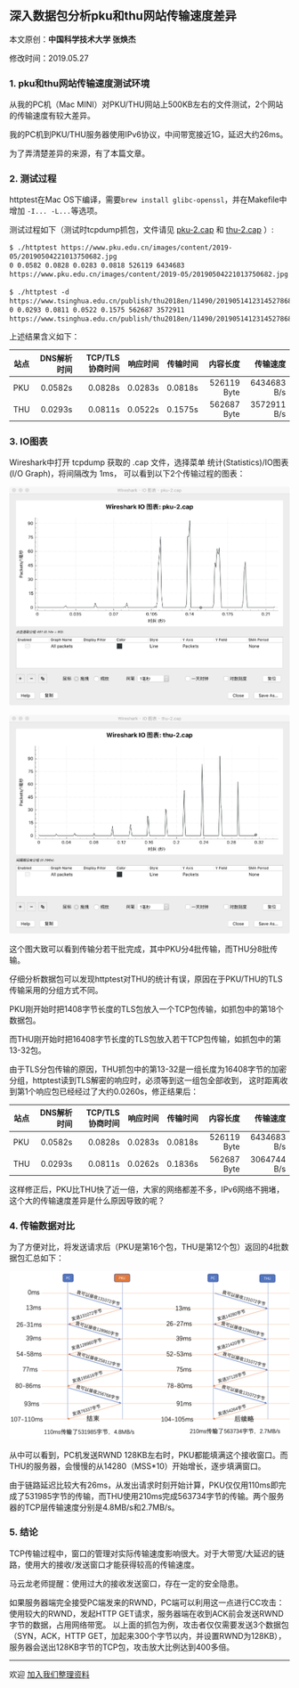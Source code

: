 ## 深入数据包分析pku和thu网站传输速度差异

本文原创：**中国科学技术大学 张焕杰**

修改时间：2019.05.27

### 1. pku和thu网站传输速度测试环境

从我的PC机（Mac MINI）对PKU/THU网站上500KB左右的文件测试，2个网站的传输速度有较大差异。

我的PC机到PKU/THU服务器使用IPv6协议，中间带宽接近1G，延迟大约26ms。

为了弄清楚差异的来源，有了本篇文章。

### 2. 测试过程

httptest在Mac OS下编译，需要`brew install glibc-openssl`，并在Makefile中增加 `-I... -L...`等选项。

测试过程如下（测试时tcpdump抓包，文件请见 [pku-2.cap](pku-2.cap) 和 [thu-2.cap](thu-2.cap) ）:
```
$ ./httptest https://www.pku.edu.cn/images/content/2019-05/20190504221013750682.jpg
0 0.0582 0.0828 0.0283 0.0818 526119 6434683 https://www.pku.edu.cn/images/content/2019-05/20190504221013750682.jpg

$ ./httptest -d https://www.tsinghua.edu.cn/publish/thu2018en/11490/20190514123145278682465/20190514123259685120480.jpg
0 0.0293 0.0811 0.0522 0.1575 562687 3572911 https://www.tsinghua.edu.cn/publish/thu2018en/11490/20190514123145278682465/20190514123259685120480.jpg
```

上述结果含义如下：

| 站点 | DNS解析时间 | TCP/TLS协商时间| 响应时间 | 传输时间 | 内容长度    | 传输速度    |
| ---  | ----------: | -------------: | -------: | -------: | ----------: | --------:   |
| PKU  | 0.0582s     |  0.0828s       | 0.0283s  | 0.0818s  | 526119 Byte | 6434683 B/s |
| THU  | 0.0293s     |  0.0811s       | 0.0522s  | 0.1575s  | 562687 Byte | 3572911 B/s |

### 3. IO图表

Wireshark中打开 tcpdump 获取的 .cap 文件，选择菜单 统计(Statistics)/IO图表(I/O Graph)，将间隔改为 1ms， 可以看到以下2个传输过程的图表：

![pku-io-2](img/pku-io-2.png)

![thu-io-2](img/thu-io-2.png)

这个图大致可以看到传输分若干批完成，其中PKU分4批传输，而THU分8批传输。

仔细分析数据包可以发现httptest对THU的统计有误，原因在于PKU/THU的TLS传输采用的分组方式不同。

PKU刚开始时把1408字节长度的TLS包放入一个TCP包传输，如抓包中的第18个数据包。

而THU刚开始时把16408字节长度的TLS包放入若干TCP包传输，如抓包中的第13-32包。

由于TLS分包传输的原因，THU抓包中的第13-32是一组长度为16408字节的加密分组，httptest读到TLS解密的响应时，必须等到这一组包全部收到，
这时距离收到第1个响应包已经经过了大约0.0260s，修正结果后：

| 站点 | DNS解析时间 | TCP/TLS协商时间| 响应时间 | 传输时间 | 内容长度    | 传输速度    |
| ---  | ----------: | -------------: | -------: | -------: | ----------: | --------:   |
| PKU  | 0.0582s     |  0.0828s       | 0.0283s  | 0.0818s  | 526119 Byte | 6434683 B/s |
| THU  | 0.0293s     |  0.0811s       | 0.0262s  | 0.1836s  | 562687 Byte | 3064744 B/s |

这样修正后，PKU比THU快了近一倍，大家的网络都差不多，IPv6网络不拥堵，这个大的传输速度差异是什么原因导致的呢？

### 4. 传输数据对比

为了方便对比，将发送请求后（PKU是第16个包，THU是第12个包）返回的4批数据包汇总如下：

![pku_vs_thu](img/pku_vs_thu.png)

从中可以看到，PC机发送RWND 128KB左右时，PKU都能填满这个接收窗口。而THU的服务器，会慢慢的从14280（MSS*10）开始增长，逐步填满窗口。

由于链路延迟比较大有26ms，从发出请求时刻开始计算，PKU仅仅用110ms即完成了531985字节的传输，而THU使用210ms完成563734字节的传输。两个服务器的TCP层传输速度分别是4.8MB/s和2.7MB/s。

### 5. 结论

TCP传输过程中，窗口的管理对实际传输速度影响很大。对于大带宽/大延迟的链路，使用大的接收/发送窗口才能获得较高的传输速度。

马云龙老师提醒：使用过大的接收发送窗口，存在一定的安全隐患。

如果服务器端完全接受PC端发来的RWND，PC端可以利用这一点进行CC攻击：使用较大的RWND，发起HTTP GET请求，服务器端在收到ACK前会发送RWND字节的数据，占用网络带宽。
以上面的抓包为例，攻击者仅仅需要发送3个数据包（SYN，ACK，HTTP GET，加起来300个字节以内，并设置RWND为128KB），服务器会送出128KB字节的TCP包，攻击放大比例达到400多倍。

***
欢迎 [加入我们整理资料](https://github.com/bg6cq/ITTS)
